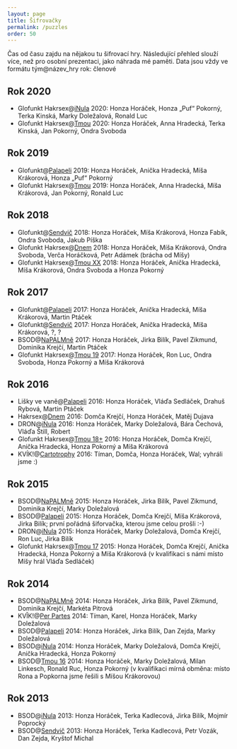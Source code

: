 ```yaml
---
layout: page
title: Šifrovačky
permalink: /puzzles
order: 50
---
```


Čas od času zajdu na nějakou tu šifrovací hry. Následující přehled
slouží více, než pro osobní prezentaci, jako náhrada mé paměti. Data
jsou vždy ve formátu tým@název\_hry rok: členové

## Rok 2020

-   Glofunkt Hakrsex@[iNula](http://inula.sifrovacky.cz/) 2020: Honza Horáček,
    Honza „Puf“ Pokorný, Terka Kinská, Marky Doležalová, Ronald Luc
-   Glofunkt Hakrsex@[Tmou](http://tmou.cz/) 2020: Honza Horáček,
    Anna Hradecká, Terka Kinská, Jan Pokorný, Ondra Svoboda

## Rok 2019

-   Glofunkt@[Palapeli](http://palapeli.cz/) 2019: Honza Horáček,
    Anička Hradecká, Míša Krákorová, Honza „Puf“ Pokorný
-   Glofunkt Hakrsex@[Tmou](http://tmou.cz/) 2019: Honza Horáček,
    Anna Hradecká, Míša Krákorová, Jan Pokorný, Ronald Luc

## Rok 2018

-   Glofunkt@[Sendvič](http://www.hrasendvic.cz/2018/) 2018: Honza
    Horáček, Míša Krákorová, Honza Fabík, Ondra Svoboda, Jakub Píška
-   Glofunkt Hakrsex@[Dnem](http://www.chameleonbrno.org/dnem/) 2018: Honza
    Horáček, Míša Krákorová, Ondra Svoboda, Verča Horáčková, Petr Adámek
    (brácha od Míšy)
-   Glofunkt Hakrsex@[Tmou XX](http://www.tmou.cz/2017/index) 2018:
    Honza Horáček, Anička Hradecká, Míša Krákorová, Ondra Svoboda a Honza
    Pokorný

## Rok 2017

-   Glofunkt@[Palapeli](http://palapeli.cz/) 2017: Honza Horáček,
    Anička Hradecká, Míša Krákorová, Martin Ptáček
-   Glofunkt@[Sendvič](http://www.hrasendvic.cz/2017/) 2017: Honza
    Horáček, Anička Hradecká, Míša Krákorová, ?, ?
-   BSOD@[NaPALMně](http://www.napalmne.cz/2017/napalmne.htm) 2017:
    Honza Horáček, Jirka Bilík, Pavel Zikmund, Dominika Krejčí, Martin
    Ptáček
-   Glofunkt Hakrsex@[Tmou 19](http://www.tmou.cz/2017/index) 2017:
    Honza Horáček, Ron Luc, Ondra Svoboda, Honza Pokorný a Míša Krákorová

## Rok 2016

-   Lišky ve vaně@[Palapeli](http://palapeli.cz/) 2016: Honza Horáček,
    Vláďa Sedláček, Drahuš Rybová, Martin Ptáček
-   Hakrsex@[Dnem](http://www.chameleonbrno.org/dnem/) 2016: Domča
    Krejčí, Honza Horáček, Matěj Dujava
-   DRON@[iNula](http://inula.sifrovacky.cz/?rocnik=10) 2016: Honza
    Horáček, Marky Doležalová, Bára Čechová, Vláďa Štill, Robert
-   Glofunkt Hakrsex@[Tmou 18+](http://www.tmou.cz/2016/index) 2016:
    Honza Horáček, Domča Krejčí, Anička Hradecká, Honza Pokorný a Míša
    Krákorová
-   KVÍK!@[Cartotrophy](http://www.cartotrophy.org/) 2016: Tíman,
    Domča, Honza Horáček, Wal; vyhráli jsme :)

## Rok 2015

-   BSOD@[NaPALMně](http://www.napalmne.cz/2015/napalmne.htm) 2015:
    Honza Horáček, Jirka Bilík, Pavel Zikmund, Dominika Krejčí, Marky
    Doležalová
-   BSOD@[Palapeli](http://palapeli.cz/) 2015: Honza Horáček, Domča
    Krejčí, Míša Krákorová, Jirka Bilík; první pořádná šiforvačka,
    kterou jsme celou prošli :-)
-   DRON@[iNula](http://inula.sifrovacky.cz/?rocnik=9) 2015: Honza
    Horáček, Marky Doležalová, Domča Krejčí, Ron Luc, Jirka Bilík
-   Glofunkt Hakrsex@[Tmou 17](http://www.tmou.cz/2015/index) 2015:
    Honza Horáček, Domča Krejčí, Anička Hradecká, Honza Pokorný a Míša
    Krákorová (v kvalifikaci s námi místo Míšy hrál Vláďa Sedláček)

## Rok 2014

-   BSOD@[NaPALMně](http://www.napalmne.cz/2014/napalmne.htm) 2014:
    Honza Horáček, Jirka Bilík, Pavel Zikmund, Dominika Krejčí, Markéta
    Pitrová
-   KVǏK!@[Per Partes](http://per-partes.sifrovacky.cz/2014/) 2014:
    Tíman, Karel, Honza Horáček, Marky Doležalová
-   BSOD@[Palapeli](http://palapeli.cz/) 2014: Honza Horáček, Jirka
    Bilík, Dan Zejda, Marky Doležalová
-   BSOD@[iNula](http://inula.sifrovacky.cz/?rocnik=8) 2014: Honza
    Horáček, Marky Doležalová, Domča Krejčí, Anička Hradecká, Honza
    Pokorný
-   BSOD@[Tmou 16](http://www.tmou.cz/2014/index) 2014: Honza Horáček,
    Marky Doležalová, Milan Linkesch, Ronald Ruc, Honza Pokorný (v
    kvalifikaci mírná obměna: místo Rona a Popkorna jsme řešili s
    Míšou Krákorovou)

## Rok 2013

-   BSOD@[iNula](http://inula.sifrovacky.cz/) 2013: Honza Horáček,
    Terka Kadlecová, Jirka Bilík, Mojmír Poprocký
-   BSOD@[Sendvič](http://inula.sifrovacky.cz/) 2013: Honza Horáček,
    Terka Kadlecová, Petr Vozák, Dan Zejda, Kryštof Michal

